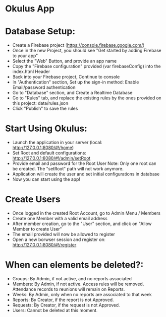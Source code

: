 # Okulus App

# Database Setup:
- Create a Firebase project (https://console.firebase.google.com/)
- Once in the new Project, you should see "Get started by adding Firebase to your app"
- Select the "Web" Button, and provide an app name
- Copy the "Firebase configuration" provided (var firebaseConfig) into the index.html Header
- Back into your Firebase project, Continue to console
- In "Authentication" section, Set up the sign-in method: Enable Email/password authentication
- Go to "Database" section, and Create a Realtime Database
- Go to "Rules" tab, and replace the existing rules by the ones provided on this project: data/rules.json
- Click "Publish" to save the rules

# Start Using Okulus:
- Launch the application in your server (local: http://127.0.0.1:8080/#!/home)
- Set Root and default configurations: http://127.0.0.1:8080/#!/admin/setRoot
- Provide email and password for the Root User
  Note: Only one root can be created. The "setRoot" path will not work anymore.
- Application will create the user and set initial configurations in database
- Now you can start using the app!

# Create Users
- Once logged in the created Root Account, go to Admin Menu / Members
- Create one Member with a valid email address
- After member creation, go to the "User" section, and click on "Allow Member to create User"
- The email provided will now be allowed to register
- Open a new borwser session and register on: http://127.0.0.1:8080/#!/register

# When can elements be deleted?:
- Groups:  By Admin, if not active, and no reports associated
- Members: By Admin, if not active. Access rules will be removed.
  Attendance records to reunions will remain on Reports.
- Weeks: By Admin, only when no reports are associated to that week
- Reports: By Creator, if the report is not Approved.
- Requests: By Creator, if the request is not Approved.
- Users: Cannot be deleted at this moment.
